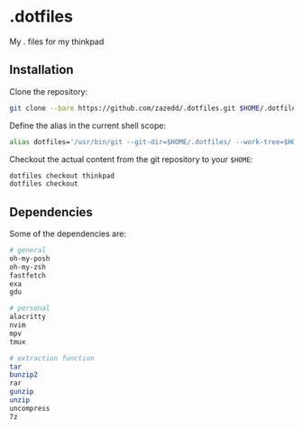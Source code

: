 # .dotfiles

My . files for my thinkpad  

## Installation

Clone the repository:

```sh
git clone --bare https://github.com/zazedd/.dotfiles.git $HOME/.dotfiles
```

Define the alias in the current shell scope:

```sh
alias dotfiles='/usr/bin/git --git-dir=$HOME/.dotfiles/ --work-tree=$HOME'
```

Checkout the actual content from the git repository to your `$HOME`:

```sh
dotfiles checkout thinkpad
dotfiles checkout 
```

## Dependencies
Some of the dependencies are:

```sh
# general
oh-my-posh
oh-my-zsh
fastfetch
exa
gdu

# personal
alacritty
nvim
mpv
tmux

# extraction function
tar
bunzip2
rar
gunzip
unzip
uncompress
7z

```

